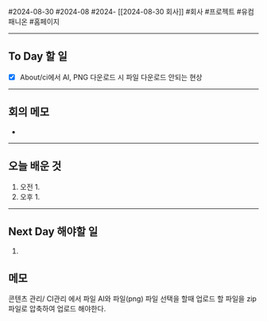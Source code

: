 #2024-08-30 #2024-08 #2024- [[2024-08-30 회사]]
#회사 #프로젝트 #유컴패니온 #홈페이지 

---
## To Day 할 일
- [x] About/ci에서 AI, PNG 다운로드 시 파일 다운로드 안되는 현상
---
## 회의 메모
- 
---
## 오늘 배운 것
1. 오전
    1. 
2. 오후
    1. 
---
## Next Day 해야할 일
1. 

## 메모
콘텐츠 관리/ CI관리 에서 파일 AI와 파일(png) 파일 선택을 할때 
업로드 할 파일을 zip 파일로 압축하여 업로드 해야한다.